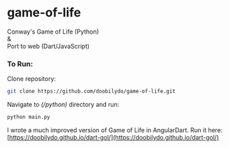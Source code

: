 # game-of-life
Conway's Game of Life (Python)  
&  
Port to web (Dart/JavaScript)

### To Run:
Clone repository:
```bash
git clone https://github.com/doobilydo/game-of-life.git
```
Navigate to *(/python)* directory and run:
```bash
python main.py
```
I wrote a much improved version of Game of Life in AngularDart.
Run it here: [https://doobilydo.github.io/dart-gol/](https://doobilydo.github.io/dart-gol/)
